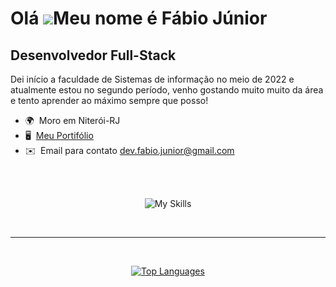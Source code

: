Olá ![](https://user-images.githubusercontent.com/18350557/176309783-0785949b-9127-417c-8b55-ab5a4333674e.gif)Meu nome é Fábio Júnior
====================================================================================================================================

Desenvolvedor Full-Stack
------------------------

Dei início a faculdade de Sistemas de informação no meio de 2022 e atualmente estou no segundo período, venho gostando muito muito da área e tento aprender ao máximo sempre que posso!

*   🌍  Moro em Niterói-RJ
*   🖥️  [Meu Portifólio](https://fabiojr0.github.io/Portifolio/)
*   ✉️  Email para contato [dev.fabio.junior@gmail.com](mailto:dev.fabio.junior@gmail.com)

<br/>
<div align="center">
  
<br/>

![My Skills](https://skillicons.dev/icons?i=react,tailwindcss,js,html,css,figma,java,cs,nodejs,py,mongodb,mysql)

<br/>

---

<br/>

<a href="https://github.com/fabiojr0" ><img src="https://github-readme-stats.vercel.app/api/top-langs/?username=fabiojr0&langs_count=10&title_color=0891b2&text_color=ffffff&icon_color=0891b2&bg_color=1c1917&hide_border=true&locale=en&custom_title=Top%20%Languages" alt="Top Languages"/></a>

</div>


